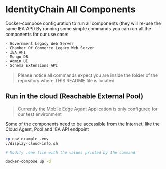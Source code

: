# IdentityChain All Components

Docker-compose configuration to run all components (they will re-use the same IEA API)
By running some simple commands you can run all the components for our use case:

    - Government Legacy Web Server
    - Chamber Of Commerce Legacy Web Server
    - IEA API
    - Mongo DB
    - Admin UI
    - Schema Extensions API

> Please notice all commands expect you are inside the folder of the repository where THIS README file is located

## Run in the cloud (Reachable External Pool)

> Currently the Mobile Edge Agent Application is only configured for our test environment

Some of the components need to be accessible from the Internet, like the Cloud Agent, Pool and IEA API endpoint

```bash
cp env-example .env
./display-cloud-info.sh

# Modify .env file with the values printed by the command

docker-compose up -d
```